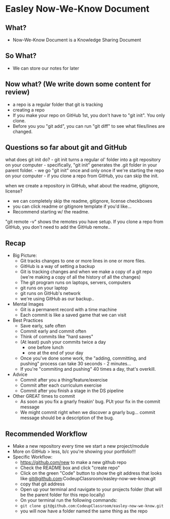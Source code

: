 # Easley Now-We-Know Document

## What?
- Now-We-Know Document is a Knowledge Sharing Document

## So What?
- We can store our notes for later

## Now what? (We write down some content for review)
- a repo is a regular folder that git is tracking
- creating a repo
- If you make your repo on GitHub 1st, you don't have to "git init". You only clone.
- Before you you "git add", you can run "git diff" to see what files/lines are changed.

## Questions so far about git and GitHub
what does git init do?
    - git init turns a regular ol' folder into a git repository on your computer
    - specifically, "git init" generates the .git folder in your parent folder.
    - we go "git init" once and only once if we're starting the repo on your computer
    - if you clone a repo from GitHub, you can skip the init.

when we create a repository in GitHub, what about the readme, gitignore, license?
- we can completely skip the readme, gitignore, license checkboxes
- you can click readme or gitignore template if you'd like...
- Recommend starting w/ the readme.

"git remote -v" shows the remotes you have setup. If you clone a repo from GitHub, you don't need to add the GitHub remote..


## Recap
- Big Picture: 
    - Git tracks changes to one or more lines in one or more files.
    - GitHub is a way of setting a backup
    - Git is tracking changes and when we make a copy of a git repo (we're making a copy of all the history of all the changes)
    - The git program runs on laptops, servers, computers
    - git runs on your laptop
    - git runs on GitHub's network
    - we're using GitHub as our backup..
- Mental Images
    - Git is a permanent record with a time machine 
    - Each commit is like a saved game that we can visit
- Best Practices
    - Save early, safe often
    - Commit early and commit often
    - Think of commits like "hard saves"
    - (At least) push your commits twice a day
        - one before lunch
        - one at the end of your day
    - Once you've done some work, the "adding, committing, and pushing" process can take 30 seconds - 2 minutes... 
    - If you're "commiting and pushing" 40 times a day, that's overkill.
- Advice
    - Commit after you a thing/feature/exercise
    - Commit after each curriculum exercise 
    - Commit after you finish a stage in the DS pipeline
- Other GREAT times to commit
    - As soon as you fix a gnarly freakin' bug. PUt your fix in the commit message
    - We might commit right when we discover a gnarly bug... commit message should be a description of the bug.

## Recommended Workflow
- Make a new repository every time we start a new project/module
- More on GitHub > less, b/c you're showing your portfolio!!!
- Specific Workflow:
    - https://github.com/new to make a new github repo
    - Check the README box and click "create repo"
    - Click on the green "Code" button to show the git address that looks like git@github.com:CodeupClassroom/easley-now-we-know.git
    - copy that git address
    - Open up your terminal and navigate to your projects folder (that will be the parent folder for this repo locally)
    - On your terminal run the following commands:
    - `git clone git@github.com:CodeupClassroom/easley-now-we-know.git`
    - you will now have a folder named the same thing as the repo